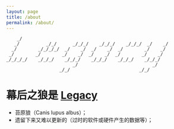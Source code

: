 ```yaml
---
layout: page
title: /about
permalink: /about/
---
```

```                                                              
    _/                                                          
   _/          _/_/      _/_/_/    _/_/_/    _/_/_/  _/    _/   
  _/        _/_/_/_/  _/    _/  _/    _/  _/        _/    _/    
 _/        _/        _/    _/  _/    _/  _/        _/    _/     
_/_/_/_/    _/_/_/    _/_/_/    _/_/_/    _/_/_/    _/_/_/      
                         _/                            _/       
                    _/_/                          _/_/          
```

# 幕后之狼是 [Legacy](https://github.com/fur2) 

- 苔原狼（Canis lupus albus）；
- 遗留下来又难以更新的（过时的软件或硬件产生的数据等）；

